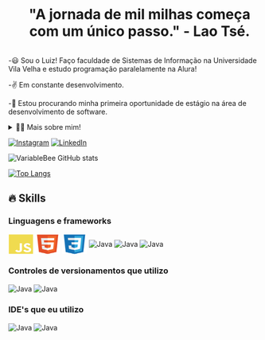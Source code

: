 <div id="user-content-toc">
  <ul align="center">
    <summary><h1 style="display: inline-block">"A jornada de mil milhas começa com um único passo." - Lao Tsé.</h1></summary>
</div>

<!-- Presentation -->


<p>
  -😃 Sou o Luiz! Faço faculdade de Sistemas de Informação na Universidade Vila Velha e estudo programação paralelamente na Alura!

  -✌ Em constante desenvolvimento.

  -🔭 Estou procurando minha primeira oportunidade de estágio na área de desenvolvimento de software.
</p

<!-- Dropdown -->
<details>
  <summary>👨‍💻 Mais sobre mim! </summary>


  - ⚡ Gosto de ler livros, assistir animes e amo a sitcom The Office. Também gosto de jogar e praticar esportes \o/
  - 🤔 Me autodescrevo como homem de 1.80 de altura, porte atlético, pele clara, olhos castanhos, cabelos castanhos cacheados e óculos de grau retangulares
  - 🧠 Rotina: De segunda à sexta, na parte da manhã eu estudo programação e/ou outras coisas na área ( UX, controle de versão, orientação à objetos, no geral conteúdos com um pouco mais de teoria ), algumas horas após almoçar vou para a academia e de noite vou para a universidade. Aos sábados, treino handebol com meu time da atlética ( Tubarões de TI ) e na parte da tarde, jogo futebol com meus amigos. Aos domingos, descanso e jogo jogos online com estes mesmos amigos! É uma rotina simples, mas a beleza está nas coisas simples.
</details>

<!-- Links -->
[![Instagram](https://img.shields.io/badge/Instagram-E4405F?style=for-the-badge&logo=instagram&logoColor=white)](https://www.instagram.com/luizmiguelblopes/)
[![LinkedIn](https://img.shields.io/badge/LinkedIn-0077B5?style=for-the-badge&logo=linkedin&logoColor=white)](https://www.linkedin.com/in/luiz-miguel-barros-lopes-223852208/)

<!-- GithubStats -->
![VariableBee GitHub stats](https://github-readme-stats.vercel.app/api?username=luizmiguelbarros&show_icons=true&theme=synthwave)

[![Top Langs](https://github-readme-stats.vercel.app/api/top-langs/?username=anuraghazra&hide=html)](https://github.com/anuraghazra/github-readme-stats)

## 🔥 Skills
<!-- Skills: Programming Languages -->
  <div style="flex-basis: 48%;">
    <h3>Linguagens e frameworks</h3>
    <img align="center" alt="Js" height="40" width="50" src="https://raw.githubusercontent.com/devicons/devicon/master/icons/javascript/javascript-plain.svg">
    <img align="center" alt="HTML" height="40" width="50" src="https://raw.githubusercontent.com/devicons/devicon/master/icons/html5/html5-original.svg">
    <img align="center" alt="CSS" height="40" width="50" src="https://raw.githubusercontent.com/devicons/devicon/master/icons/css3/css3-original.svg">
    <img align="center" alt="Java" height ="40" width="50" src= "https://raw.githubusercontent.com/jmnote/z-icons/master/svg/java.svg" >
    <img align="center" alt="Java" height ="50" width="50" src= "https://user-images.githubusercontent.com/25181517/183896128-ec99105a-ec1a-4d85-b08b-1aa1620b2046.png">
    <img align="center" alt="Java" height ="50" width="50" src= "https://user-images.githubusercontent.com/25181517/183898054-b3d693d4-dafb-4808-a509-bab54cf5de34.png">
    <h3>Controles de versionamentos que utilizo</h3>
    <img align="center" alt="Java" height ="40" width="50" src= "https://raw.githubusercontent.com/jmnote/z-icons/master/svg/git.svg">
    <img align="center" alt="Java" height ="50" width="50" src= "https://user-images.githubusercontent.com/25181517/192108374-8da61ba1-99ec-41d7-80b8-fb2f7c0a4948.png">
    <h3>IDE's que eu utilizo</h3>
    <img align="center" alt="Java" height ="50" width="50" src= "https://user-images.githubusercontent.com/25181517/192108891-d86b6220-e232-423a-bf5f-90903e6887c3.png">
    <img align="center" alt="Java" height ="50" width="50" src= "https://user-images.githubusercontent.com/25181517/192108890-200809d1-439c-4e23-90d3-b090cf9a4eea.png">

  </div>
  

